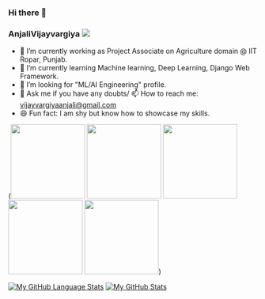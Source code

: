 ### Hi there 👋


### **AnjaliVijayvargiya** ![](https://komarev.com/ghpvc/?username=AnjaliVijayvargiya&color=blue)

- 🔭 I’m currently working as Project Associate on Agriculture domain @ IIT Ropar, Punjab.
- 🌱 I’m currently learning Machine learning, Deep Learning, Django Web Framework.
- 👯 I’m looking for "ML/AI Engineering" profile.
- 💬 Ask me if you have any doubts/ 📫 How to reach me: vijayvargiyaanjali@gmail.com
- 😄 Fun fact: I am shy but know how to showcase my skills.


(<img src="https://media3.giphy.com/media/nS72tGo8VX9Yipyptr/giphy.gif?cid=ecf05e47wz9nnuufxz44n96224r2obcho8lh6zvvwnqhk43i&rid=giphy.gif" width="150">
<img src="https://media1.giphy.com/media/KNP5EQE5n2nczSFYpD/giphy.gif?cid=790b76110c6f782bff54b1745abd6dbd28c25206aff0de18&rid=giphy.gif" width="150">
<img src="https://media4.giphy.com/media/tArwEDuSv1MqSzBLJb/giphy.gif?cid=ecf05e4787eqairz5g00o80ctmxczyounf5859s23c1ob32c&rid=giphy.gif&ct=g" width="150">
<img src="https://media4.giphy.com/media/6e8dM6seQ8uwqQdw7z/giphy.gif?cid=790b7611b530d2b576f00fc93e9a32f154e2c4e6ef110873&rid=giphy.gif&ct=g" width="150">
<img src="https://media3.giphy.com/media/iSQvCHnEuN0eIQwJh7/giphy.gif?cid=790b7611e265bd77bdd1dc2505ff452660070547e4a1e1a5&rid=giphy.gif&ct=g" width="150">)

[![My GitHub Language Stats](https://github-readme-stats.vercel.app/api/top-langs/?username=AnjaliVijayvargiya&langs_count=5&theme=tokyonight)]()
[![My GitHub Stats](https://github-readme-stats.vercel.app/api/?username=AnjaliVijayvargiya&count_private=true&theme=tokyonight&showicons=true)]()
